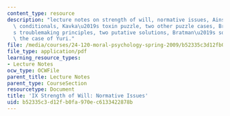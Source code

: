 ```yaml
---
content_type: resource
description: "lecture notes on strength of will, normative issues, Ainslie\u2019s\
  \ conditionals, Kavka\u2019s toxin puzzle, two other puzzle cases, Bratman\u2019\
  s troublemaking principles, two putative solutions, Bratman\u2019s solution, and\
  \ the case of Yuri."
file: /media/courses/24-120-moral-psychology-spring-2009/b52335c3d12fb0fa970ec6133422878b_MIT24_120s09_lec09.pdf
file_type: application/pdf
learning_resource_types:
- Lecture Notes
ocw_type: OCWFile
parent_title: Lecture Notes
parent_type: CourseSection
resourcetype: Document
title: 'IX Strength of Will: Normative Issues'
uid: b52335c3-d12f-b0fa-970e-c6133422878b
---
```

